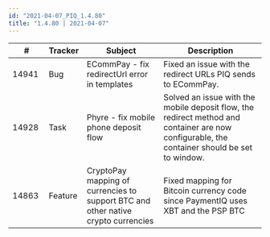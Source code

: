 ```yaml
--- 
id: "2021-04-07_PIQ_1.4.80"
title: "1.4.80 | 2021-04-07"
--- 
```



| #     | Tracker     | Subject   | Description    |
|-------|-------------|-----------|----------------|
| 14941 | Bug | ECommPay - fix redirectUrl error in templates | Fixed an issue with the redirect URLs PIQ sends to ECommPay. | 
| 14928 | Task | Phyre - fix mobile phone deposit flow | Solved an issue with the mobile deposit flow, the redirect method and container are now configurable, the container should be set to window. | 
| 14863 | Feature | CryptoPay mapping of currencies to support BTC and other native crypto currencies | Fixed mapping for Bitcoin currency code since PaymentIQ uses XBT and the PSP BTC | 
